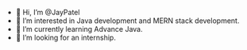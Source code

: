 - 👋 Hi, I’m @JayPatel
- 👀 I’m interested in Java development and MERN stack development. 
- 🌱 I’m currently learning Advance Java.
- 👀 I’m looking for an internship.
